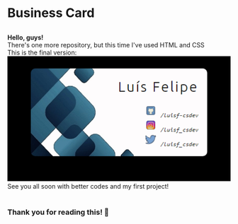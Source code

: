 <h1>Business Card</h1>

##
<strong>Hello, guys!</strong><br>
There's one more repository, but this time I've used HTML and CSS <br>
This is the final version:<br>
![Business Card](./assets/business_card.png)
<br>
See you all soon with better codes and my first project!
<br><br>
<h3> Thank you for reading this! 💫 <h3>